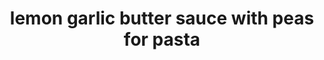 ---
servings: 2-4 servings
notes:
directions: |-
  * While the pasta is cooking, melt the butter in a large frying pan (add a pinch of salt if the butter is unsalted)
  * Add in the lemon juice and the fresh peas (fresh peas take but a few seconds to cook)
  * When the pasta is done cooking, using a slotted spoon, scoop out the raviolis and transfer them directly to the fry pan with the sauce
  * It works best if you can time it so the peas are cooked when the pasta is done
  * The liquid from the pasta will make the butter sauce even creamier, so dont worry about the raviolis being wet when you add them to the butter
  * Cook everything for a few seconds and then plate with fresh parmesan cheese and salt and pepper
ingredients: |-
  * 3 ounces peas
  * 3 tablespoons butter
  * 1/2 teaspoon lemon juice
  * parmesan cheese
  * salt and pepper to taste
rating: 5
ease: easy
category: main course
href: 'https://www.fromthegrapevine.com/israeli-kitchen/recipes/ravioli-peas-and-lemon-butter-sauce'
totalTime: 15 mins
cookTime: 10 mins
prepTime: 5 mins
title: lemon garlic butter sauce with peas for pasta
path: /lemon-garlic-butter-sauce-with-peas-for-pasta
---